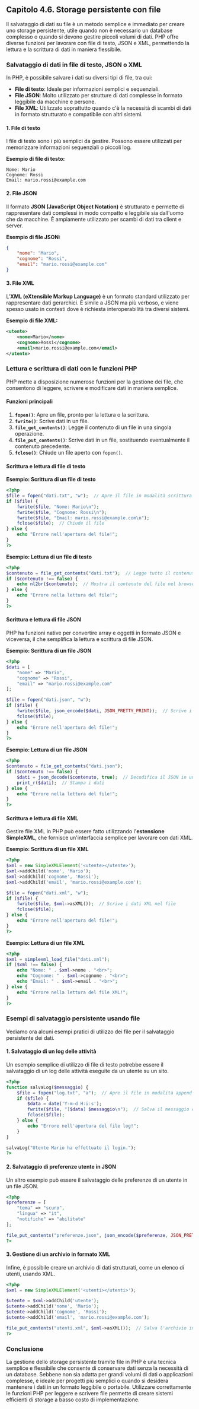 ## Capitolo 4.6. **Storage persistente con file**

Il salvataggio di dati su file è un metodo semplice e immediato per creare uno storage persistente, utile quando non è necessario un database complesso o quando si devono gestire piccoli volumi di dati. PHP offre diverse funzioni per lavorare con file di testo, JSON e XML, permettendo la lettura e la scrittura di dati in maniera flessibile.

### Salvataggio di dati in file di testo, JSON o XML

In PHP, è possibile salvare i dati su diversi tipi di file, tra cui:
- **File di testo**: Ideale per informazioni semplici e sequenziali.
- **File JSON**: Molto utilizzato per strutture di dati complesse in formato leggibile da macchine e persone.
- **File XML**: Utilizzato soprattutto quando c'è la necessità di scambi di dati in formato strutturato e compatibile con altri sistemi.

#### 1. File di testo

I file di testo sono i più semplici da gestire. Possono essere utilizzati per memorizzare informazioni sequenziali o piccoli log.

**Esempio di file di testo:**

```
Nome: Mario
Cognome: Rossi
Email: mario.rossi@example.com
```

#### 2. File JSON

Il formato **JSON (JavaScript Object Notation)** è strutturato e permette di rappresentare dati complessi in modo compatto e leggibile sia dall'uomo che da macchine. È ampiamente utilizzato per scambi di dati tra client e server.

**Esempio di file JSON:**

```json
{
    "nome": "Mario",
    "cognome": "Rossi",
    "email": "mario.rossi@example.com"
}
```

#### 3. File XML

L'**XML (eXtensible Markup Language)** è un formato standard utilizzato per rappresentare dati gerarchici. È simile a JSON ma più verboso, e viene spesso usato in contesti dove è richiesta interoperabilità tra diversi sistemi.

**Esempio di file XML:**

```xml
<utente>
    <nome>Mario</nome>
    <cognome>Rossi</cognome>
    <email>mario.rossi@example.com</email>
</utente>
```

### Lettura e scrittura di dati con le funzioni PHP

PHP mette a disposizione numerose funzioni per la gestione dei file, che consentono di leggere, scrivere e modificare dati in maniera semplice.

#### Funzioni principali

1. **`fopen()`**: Apre un file, pronto per la lettura o la scrittura.
2. **`fwrite()`**: Scrive dati in un file.
3. **`file_get_contents()`**: Legge il contenuto di un file in una singola operazione.
4. **`file_put_contents()`**: Scrive dati in un file, sostituendo eventualmente il contenuto precedente.
5. **`fclose()`**: Chiude un file aperto con `fopen()`.

#### Scrittura e lettura di file di testo

**Esempio: Scrittura di un file di testo**

```php
<?php
$file = fopen("dati.txt", "w");  // Apre il file in modalità scrittura
if ($file) {
    fwrite($file, "Nome: Mario\n");
    fwrite($file, "Cognome: Rossi\n");
    fwrite($file, "Email: mario.rossi@example.com\n");
    fclose($file);  // Chiude il file
} else {
    echo "Errore nell'apertura del file!";
}
?>
```

**Esempio: Lettura di un file di testo**

```php
<?php
$contenuto = file_get_contents("dati.txt");  // Legge tutto il contenuto del file
if ($contenuto !== false) {
    echo nl2br($contenuto);  // Mostra il contenuto del file nel browser
} else {
    echo "Errore nella lettura del file!";
}
?>
```

#### Scrittura e lettura di file JSON

PHP ha funzioni native per convertire array e oggetti in formato JSON e viceversa, il che semplifica la lettura e scrittura di file JSON.

**Esempio: Scrittura di un file JSON**

```php
<?php
$dati = [
    "nome" => "Mario",
    "cognome" => "Rossi",
    "email" => "mario.rossi@example.com"
];

$file = fopen("dati.json", "w");
if ($file) {
    fwrite($file, json_encode($dati, JSON_PRETTY_PRINT));  // Scrive i dati come JSON
    fclose($file);
} else {
    echo "Errore nell'apertura del file!";
}
?>
```

**Esempio: Lettura di un file JSON**

```php
<?php
$contenuto = file_get_contents("dati.json");
if ($contenuto !== false) {
    $dati = json_decode($contenuto, true);  // Decodifica il JSON in un array associativo
    print_r($dati);  // Stampa i dati
} else {
    echo "Errore nella lettura del file!";
}
?>
```

#### Scrittura e lettura di file XML

Gestire file XML in PHP può essere fatto utilizzando l'**estensione SimpleXML**, che fornisce un'interfaccia semplice per lavorare con dati XML.

**Esempio: Scrittura di un file XML**

```php
<?php
$xml = new SimpleXMLElement('<utente></utente>');
$xml->addChild('nome', 'Mario');
$xml->addChild('cognome', 'Rossi');
$xml->addChild('email', 'mario.rossi@example.com');

$file = fopen("dati.xml", "w");
if ($file) {
    fwrite($file, $xml->asXML());  // Scrive i dati XML nel file
    fclose($file);
} else {
    echo "Errore nell'apertura del file!";
}
?>
```

**Esempio: Lettura di un file XML**

```php
<?php
$xml = simplexml_load_file("dati.xml");
if ($xml !== false) {
    echo "Nome: " . $xml->nome . "<br>";
    echo "Cognome: " . $xml->cognome . "<br>";
    echo "Email: " . $xml->email . "<br>";
} else {
    echo "Errore nella lettura del file XML!";
}
?>
```

### Esempi di salvataggio persistente usando file

Vediamo ora alcuni esempi pratici di utilizzo dei file per il salvataggio persistente dei dati.

#### 1. Salvataggio di un log delle attività

Un esempio semplice di utilizzo di file di testo potrebbe essere il salvataggio di un log delle attività eseguite da un utente su un sito.

```php
<?php
function salvaLog($messaggio) {
    $file = fopen("log.txt", "a");  // Apre il file in modalità append
    if ($file) {
        $data = date('Y-m-d H:i:s');
        fwrite($file, "[$data] $messaggio\n");  // Salva il messaggio con timestamp
        fclose($file);
    } else {
        echo "Errore nell'apertura del file log!";
    }
}

salvaLog("Utente Mario ha effettuato il login.");
?>
```

#### 2. Salvataggio di preferenze utente in JSON

Un altro esempio può essere il salvataggio delle preferenze di un utente in un file JSON.

```php
<?php
$preferenze = [
    "tema" => "scuro",
    "lingua" => "it",
    "notifiche" => "abilitate"
];

file_put_contents("preferenze.json", json_encode($preferenze, JSON_PRETTY_PRINT));  // Salva le preferenze in JSON
?>
```

#### 3. Gestione di un archivio in formato XML

Infine, è possibile creare un archivio di dati strutturati, come un elenco di utenti, usando XML.

```php
<?php
$xml = new SimpleXMLElement('<utenti></utenti>');

$utente = $xml->addChild('utente');
$utente->addChild('nome', 'Mario');
$utente->addChild('cognome', 'Rossi');
$utente->addChild('email', 'mario.rossi@example.com');

file_put_contents("utenti.xml", $xml->asXML());  // Salva l'archivio in XML
?>
```

### Conclusione

La gestione dello storage persistente tramite file in PHP è una tecnica semplice e flessibile che consente di conservare dati senza la necessità di un database. Sebbene non sia adatta per grandi volumi di dati o applicazioni complesse, è ideale per progetti più semplici o quando si desidera mantenere i dati in un formato leggibile o portabile. Utilizzare correttamente le funzioni PHP per leggere e scrivere file permette di creare sistemi efficienti di storage a basso costo di implementazione.